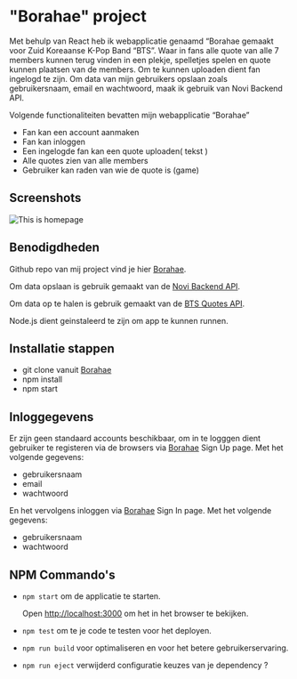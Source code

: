 # "Borahae" project

Met behulp van React heb ik webapplicatie genaamd “Borahae gemaakt voor Zuid Koreaanse K-Pop Band “BTS”. Waar in fans alle quote van alle 7 members kunnen terug vinden in een plekje, spelletjes spelen en quote kunnen plaatsen van de members. Om te kunnen uploaden dient fan ingelogd te zijn. Om data van mijn gebruikers opslaan zoals gebruikersnaam, email en wachtwoord, maak ik gebruik van Novi Backend API.

Volgende functionaliteiten bevatten mijn webapplicatie “Borahae”

- Fan kan een account aanmaken
- Fan kan inloggen
- Een ingelogde fan kan een quote uploaden( tekst )
- Alle quotes zien van alle members
- Gebruiker kan raden van wie de quote is (game)

## Screenshots

![This is homepage](C:\Users\hesar\Desktop\GreenShots)

## Benodigdheden

Github repo van mij project vind je hier [Borahae](hhttps://github.com/oanhgle/bangtan-api).

Om data opslaan is gebruik gemaakt van de [Novi Backend API](https://github.com/hogeschoolnovi/novi-educational-backend-documentation).

Om data op te halen is gebruik gemaakt van de [BTS Quotes API](https://github.com/hogeschoolnovi/novi-educational-backend-documentation).

Node.js dient geinstaleerd te zijn om app te kunnen runnen.

## Installatie stappen

- git clone vanuit [Borahae](hhttps://github.com/oanhgle/bangtan-api)
- npm install
- npm start

## Inloggegevens

Er zijn geen standaard accounts beschikbaar, om in te logggen dient gebruiker te registeren via de browsers via [Borahae](http://localhost:3000/signup) Sign Up page.
Met het volgende gegevens:

- gebruikersnaam
- email
- wachtwoord

En het vervolgens inloggen via [Borahae](http://localhost:3000/signIn) Sign In page.
Met het volgende gegevens:

- gebruikersnaam
- wachtwoord

## NPM Commando's

- `npm start`
  om de applicatie te starten.

  Open [http://localhost:3000](http://localhost:3000) om het in het browser te bekijken.

- `npm test`
  om te je code te testen voor het deployen.

- `npm run build`
  voor optimaliseren en voor het betere gebruikerservaring.

- `npm run eject`
  verwijderd configuratie keuzes van je dependency ?
